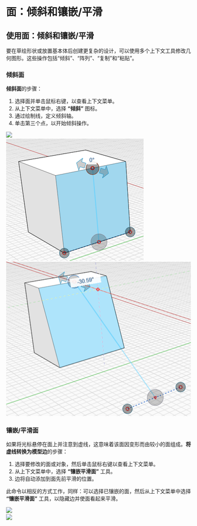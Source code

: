 # 面：倾斜和镶嵌/平滑

## 使用面：倾斜和镶嵌/平滑

要在草绘形状或放置基本体后创建更复杂的设计，可以使用多个上下文工具修改几何图形。这些操作包括“倾斜”、“阵列”、“复制”和“粘贴”。

### 倾斜面

**倾斜面**的步骤：

1. 选择面并单击鼠标右键，以查看上下文菜单。&#x20;
2. 从上下文菜单中，选择 **“倾斜”** 图标。
3. 通过绘制线，定义倾斜轴。&#x20;
4. 单击第三个点，以开始倾斜操作。

![](<../.gitbook/assets/tilt\_face (1).png>)\
![](../.gitbook/assets/tilt2.png)\
![](../.gitbook/assets/tilt3.png)

### 镶嵌/平滑面

如果将光标悬停在面上并注意到虚线，这意味着该面因变形而由较小的面组成。**将虚线转换为模型边**的步骤：

1. 选择要修改的面或对象，然后单击鼠标右键以查看上下文菜单。&#x20;
2. 从上下文菜单中，选择 **“镶嵌平滑面”** 工具。&#x20;
3. 边将自动添加到面先前平滑的位置。&#x20;

此命令以相反的方式工作，同样：可以选择已镶嵌的面，然后从上下文菜单中选择 **“镶嵌平滑面”** 工具，以隐藏边并使面看起来平滑。

![](../.gitbook/assets/smooth\_face.png)\
![](../.gitbook/assets/smoothed\_face.png)
